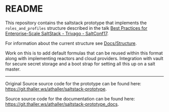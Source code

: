 # README

This repository contains the saltstack prototype that implements the
`roles_and_profiles` structure described in the talk [Best Practices for
Enterprise-Scale SaltStack - Trivago -
SaltConf17](https://www.youtube.com/watch?v=yWhvgLqgYR0).

For information about the current structure see
[Docs/Structure](/Docs/Structure.html).

Work on this is to add default formulas that can be reused within this format along with implementing reactors and cloud providers.
Integration with vault for secure secret storage and a boot strap for setting all this up on a salt master.

---

Original Source source code for the prototype can be found here:
<https://git.thaller.ws/athaller/saltstack-prototype>.

Source source code for the documentation can be found here:
<https://git.thaller.ws/athaller/saltstack-prototype_docs>.
